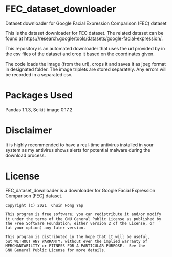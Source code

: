 # FEC_dataset_downloader
Dataset downloader for Google Facial Expression Comparison (FEC) dataset

This is the dataset downloader for FEC dataset. The related dataset can be found at https://research.google/tools/datasets/google-facial-expression/.

This repository is an automated downloader that uses the url provided by in the csv files of the dataset and crop it based on the coordinates given.

The code loads the image (from the url), crops it and saves it as jpeg format in designated folder. The image triplets are stored separately. Any errors will be recorded in a separated csv.

# Packages Used
Pandas 1.1.3, Scikit-image 0.17.2

# Disclaimer
It is highly recommended to have a real-time antivirus installed in your system as my antivirus shows alerts for potential malware during the download process.

# License
FEC_dataset_downloader is a downloader for Google Facial Expression Comparison (FEC) dataset.

    Copyright (C) 2021  Chuin Hong Yap

    This program is free software; you can redistribute it and/or modify
    it under the terms of the GNU General Public License as published by
    the Free Software Foundation; either version 2 of the License, or
    (at your option) any later version.

    This program is distributed in the hope that it will be useful,
    but WITHOUT ANY WARRANTY; without even the implied warranty of
    MERCHANTABILITY or FITNESS FOR A PARTICULAR PURPOSE.  See the
    GNU General Public License for more details.
